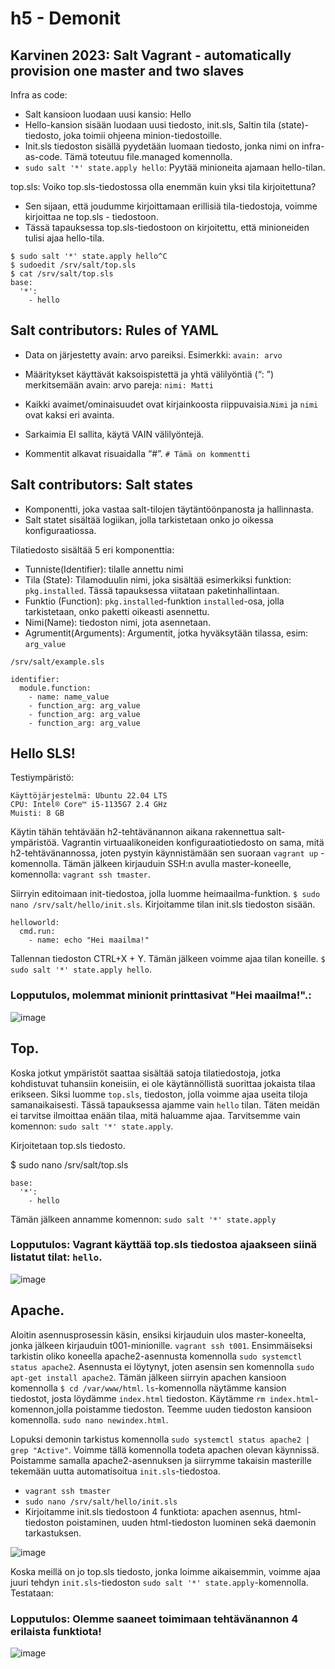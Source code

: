 # h5 - Demonit

## Karvinen 2023: Salt Vagrant - automatically provision one master and two slaves
Infra as code:
- Salt kansioon luodaan uusi kansio: Hello
- Hello-kansion sisään luodaan uusi tiedosto, init.sls, Saltin tila (state)- tiedosto, joka toimii ohjeena minion-tiedostoille.
- Init.sls tiedoston sisällä pyydetään luomaan tiedosto, jonka nimi on infra-as-code. Tämä toteutuu file.managed komennolla.
- `sudo salt '*' state.apply hello`: Pyytää minioneita ajamaan hello-tilan.

top.sls: Voiko top.sls-tiedostossa olla enemmän kuin yksi tila kirjoitettuna?
- Sen sijaan, että joudumme kirjoittamaan erillisiä tila-tiedostoja, voimme kirjoittaa ne top.sls - tiedostoon.
- Tässä tapauksessa top.sls-tiedostoon on kirjoitettu, että minioneiden tulisi ajaa hello-tila.
```
$ sudo salt '*' state.apply hello^C
$ sudoedit /srv/salt/top.sls
$ cat /srv/salt/top.sls
base:
  '*':
    - hello
```
## Salt contributors: Rules of YAML

- Data on järjestetty avain: arvo pareiksi.
Esimerkki: `avain: arvo`

- Määritykset käyttävät kaksoispistettä ja yhtä välilyöntiä (“: ”) merkitsemään avain: arvo pareja: `nimi: Matti`

- Kaikki avaimet/ominaisuudet ovat kirjainkoosta riippuvaisia.`Nimi` ja `nimi` ovat kaksi eri avainta.

- Sarkaimia EI sallita, käytä VAIN välilyöntejä.

- Kommentit alkavat risuaidalla “#”.
`# Tämä on kommentti`

## Salt contributors: Salt states
- Komponentti, joka vastaa salt-tilojen täytäntöönpanosta ja hallinnasta.
- Salt statet sisältää logiikan, jolla tarkistetaan onko jo oikessa konfiguraatiossa.

Tilatiedosto sisältää 5 eri komponenttia:
- Tunniste(Identifier): tilalle annettu nimi
- Tila (State): Tilamoduulin nimi, joka sisältää esimerkiksi funktion: `pkg.installed`. Tässä tapauksessa viitataan paketinhallintaan.
- Funktio (Function): `pkg.installed`-funktion `installed`-osa, jolla tarkistetaan, onko paketti oikeasti asennettu.
- Nimi(Name): tiedoston nimi, jota asennetaan.
- Agrumentit(Arguments): Argumentit, jotka hyväksytään tilassa, esim: `arg_value`
```
/srv/salt/example.sls

identifier:
  module.function:
    - name: name_value
    - function_arg: arg_value
    - function_arg: arg_value
    - function_arg: arg_value
```


## Hello SLS!
Testiympäristö:
```
Käyttöjärjestelmä: Ubuntu 22.04 LTS
CPU: Intel® Core™ i5-1135G7 2.4 GHz
Muisti: 8 GB
```

Käytin tähän tehtävään h2-tehtävänannon aikana rakennettua salt-ympäristöä. Vagrantin virtuaalikoneiden konfiguraatiotiedosto on sama, mitä h2-tehtävänannossa, joten pystyin käynnistämään sen suoraan `vagrant up` - komennolla. Tämän jälkeen kirjauduin SSH:n avulla master-koneelle, komennolla: `vagrant ssh tmaster`.

Siirryin editoimaan init-tiedostoa, jolla luomme heimaailma-funktion. `$ sudo nano /srv/salt/hello/init.sls`. Kirjoitamme tilan init.sls tiedoston sisään.

```
helloworld:
  cmd.run:
    - name: echo "Hei maailma!"
```

Tallennan tiedoston CTRL+X + Y. Tämän jälkeen voimme ajaa tilan koneille. `$ sudo salt '*' state.apply hello`. 

### Lopputulos, molemmat minionit printtasivat "Hei maailma!".:
![image](https://github.com/WindoCode/PalvelintenHallinta/assets/110290723/225eb751-ea32-43f7-afa6-444383738438)

## Top.

Koska jotkut ympäristöt saattaa sisältää satoja tilatiedostoja, jotka kohdistuvat tuhansiin koneisiin, ei ole käytännöllistä suorittaa jokaista tilaa erikseen. Siksi luomme `top.sls`, tiedoston, jolla voimme ajaa useita tiloja samanaikaisesti. Tässä tapauksessa ajamme vain `hello` tilan. Täten meidän ei tarvitse ilmoittaa enään tilaa, mitä haluamme ajaa. Tarvitsemme vain komennon: `sudo salt '*' state.apply`.

Kirjoitetaan top.sls tiedosto.

$ sudo nano /srv/salt/top.sls
```
base:
  '*':
    - hello
```

Tämän jälkeen annamme komennon: `sudo salt '*' state.apply`

### Lopputulos: Vagrant käyttää top.sls tiedostoa ajaakseen siinä listatut tilat: `hello`.
![image](https://github.com/WindoCode/PalvelintenHallinta/assets/110290723/5b5eef8f-7a1c-4faf-804c-400b81502d43)


## Apache.

Aloitin asennusprosessin käsin, ensiksi kirjauduin ulos master-koneelta, jonka jälkeen kirjauduin t001-minionille. `vagrant ssh t001`. Ensimmäiseksi tarkistin oliko koneella apache2-asennusta komennolla `sudo systemctl status apache2`. Asennusta ei löytynyt, joten asensin sen komennolla `sudo apt-get install apache2`. Tämän jälkeen siirryin apachen kansioon komennolla `$ cd /var/www/html`. `ls`-komennolla näytämme kansion tiedostot, josta löydämme `index.html` tiedoston. Käytämme `rm index.html`-komennon,jolla poistamme tiedoston. Teemme uuden tiedoston kansioon komennolla. `sudo nano newindex.html`.

Lopuksi demonin tarkistus komennolla `sudo systemctl status apache2 | grep "Active"`. Voimme tällä komennolla todeta apachen olevan käynnissä. Poistamme samalla apache2-asennuksen ja siirrymme takaisin masterille tekemään uutta automatisoitua `init.sls`-tiedostoa.

- `vagrant ssh tmaster`
- `sudo nano /srv/salt/hello/init.sls`
- Kirjoitamme init.sls tiedostoon 4 funktiota: apachen asennus, html-tiedoston poistaminen, uuden html-tiedoston luominen sekä daemonin tarkastuksen.

![image](https://github.com/WindoCode/PalvelintenHallinta/assets/110290723/eb86687b-a4d7-463c-bb57-51c3fe365ce1)

Koska meillä on jo top.sls tiedosto, jonka loimme aikaisemmin, voimme ajaa juuri tehdyn `init.sls`-tiedoston `sudo salt '*' state.apply`-komennolla. Testataan:

### Lopputulos: Olemme saaneet toimimaan tehtävänannon 4 erilaista funktiota!
![image](https://github.com/WindoCode/PalvelintenHallinta/assets/110290723/f7f59d66-8892-4cf9-bc8a-f99760934825)



